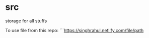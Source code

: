 # src
storage for all stuffs

To use file from this repo: ```https://singhrahul.netlify.com/file/path     

